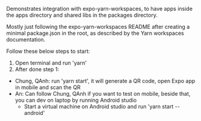 Demonstrates integration with expo-yarn-workspaces, to have apps inside the apps directory and shared libs in the packages directory.

Mostly just following the expo-yarn-workspaces README after creating a minimal package.json in the root, as described by the Yarn workspaces documentation.

Follow these below steps to start:
1. Open terminal and run 'yarn'
2. After done step 1:
- Chung, QAnh: run 'yarn start', it will generate a QR code, open Expo app in mobile and scan the QR 
- An: Can follow Chung, QAnh if you want to test on mobile, beside that, you can dev on laptop by running Android studio
  + Start a virtual machine on Android studio and run 'yarn start --android'